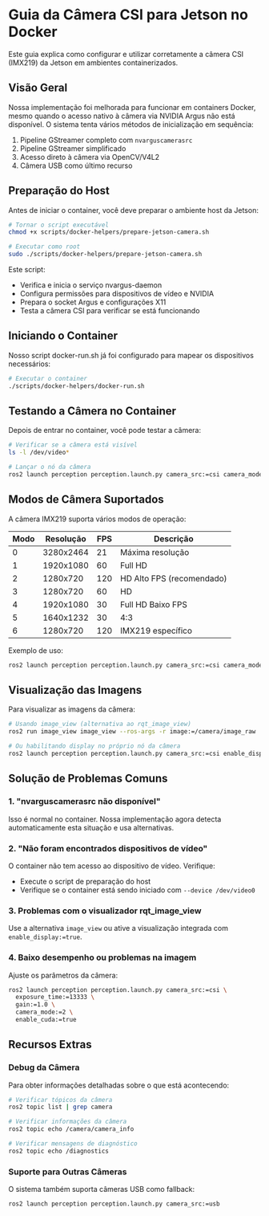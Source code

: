 # Guia da Câmera CSI para Jetson no Docker

Este guia explica como configurar e utilizar corretamente a câmera CSI (IMX219) da Jetson em ambientes containerizados.

## Visão Geral

Nossa implementação foi melhorada para funcionar em containers Docker, mesmo quando o acesso nativo à câmera via NVIDIA Argus não está disponível. O sistema tenta vários métodos de inicialização em sequência:

1. Pipeline GStreamer completo com `nvarguscamerasrc`
2. Pipeline GStreamer simplificado
3. Acesso direto à câmera via OpenCV/V4L2
4. Câmera USB como último recurso

## Preparação do Host

Antes de iniciar o container, você deve preparar o ambiente host da Jetson:

```bash
# Tornar o script executável
chmod +x scripts/docker-helpers/prepare-jetson-camera.sh

# Executar como root
sudo ./scripts/docker-helpers/prepare-jetson-camera.sh
```

Este script:
- Verifica e inicia o serviço nvargus-daemon
- Configura permissões para dispositivos de vídeo e NVIDIA
- Prepara o socket Argus e configurações X11
- Testa a câmera CSI para verificar se está funcionando

## Iniciando o Container

Nosso script docker-run.sh já foi configurado para mapear os dispositivos necessários:

```bash
# Executar o container 
./scripts/docker-helpers/docker-run.sh
```

## Testando a Câmera no Container

Depois de entrar no container, você pode testar a câmera:

```bash
# Verificar se a câmera está visível
ls -l /dev/video*

# Lançar o nó da câmera
ros2 launch perception perception.launch.py camera_src:=csi camera_mode:=2 enable_display:=true
```

## Modos de Câmera Suportados

A câmera IMX219 suporta vários modos de operação:

| Modo | Resolução | FPS | Descrição |
|------|-----------|-----|-----------|
| 0 | 3280x2464 | 21 | Máxima resolução |
| 1 | 1920x1080 | 60 | Full HD |
| 2 | 1280x720 | 120 | HD Alto FPS (recomendado) |
| 3 | 1280x720 | 60 | HD |
| 4 | 1920x1080 | 30 | Full HD Baixo FPS |
| 5 | 1640x1232 | 30 | 4:3 |
| 6 | 1280x720 | 120 | IMX219 específico |

Exemplo de uso:
```bash
ros2 launch perception perception.launch.py camera_src:=csi camera_mode:=2 camera_fps:=120
```

## Visualização das Imagens

Para visualizar as imagens da câmera:

```bash
# Usando image_view (alternativa ao rqt_image_view)
ros2 run image_view image_view --ros-args -r image:=/camera/image_raw

# Ou habilitando display no próprio nó da câmera
ros2 launch perception perception.launch.py camera_src:=csi enable_display:=true
```

## Solução de Problemas Comuns

### 1. "nvarguscamerasrc não disponível"

Isso é normal no container. Nossa implementação agora detecta automaticamente esta situação e usa alternativas.

### 2. "Não foram encontrados dispositivos de vídeo"

O container não tem acesso ao dispositivo de vídeo. Verifique:
- Execute o script de preparação do host
- Verifique se o container está sendo iniciado com `--device /dev/video0`

### 3. Problemas com o visualizador rqt_image_view

Use a alternativa `image_view` ou ative a visualização integrada com `enable_display:=true`.

### 4. Baixo desempenho ou problemas na imagem

Ajuste os parâmetros da câmera:
```bash
ros2 launch perception perception.launch.py camera_src:=csi \
  exposure_time:=13333 \
  gain:=1.0 \
  camera_mode:=2 \
  enable_cuda:=true
```

## Recursos Extras

### Debug da Câmera

Para obter informações detalhadas sobre o que está acontecendo:

```bash
# Verificar tópicos da câmera
ros2 topic list | grep camera

# Verificar informações da câmera
ros2 topic echo /camera/camera_info

# Verificar mensagens de diagnóstico
ros2 topic echo /diagnostics
```

### Suporte para Outras Câmeras

O sistema também suporta câmeras USB como fallback:

```bash
ros2 launch perception perception.launch.py camera_src:=usb
``` 